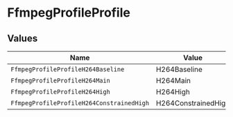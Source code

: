 # FfmpegProfileProfile


## Values

| Name                                      | Value                                     |
| ----------------------------------------- | ----------------------------------------- |
| `FfmpegProfileProfileH264Baseline`        | H264Baseline                              |
| `FfmpegProfileProfileH264Main`            | H264Main                                  |
| `FfmpegProfileProfileH264High`            | H264High                                  |
| `FfmpegProfileProfileH264ConstrainedHigh` | H264ConstrainedHigh                       |
